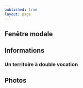 ```yaml
---
published: true
layout: page
---
```


## Fenêtre modale


## Informations

### Un territoire à double vocation


## Photos

